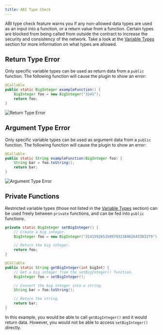 ```yaml
---
title: ABI Type Check
---
```


ABI type check feature warns you if any non-allowed data types are used as an input into a function, or a return value from a function. Certain types are blocked from being called from outside the contract to increase the security and consistency of the network. Take a look at the [Variable Types](/aion-virtual-machine/variable-types) section for more information on what types are allowed.

## Return Type Error

Only specific variable types can be used as return data from a `public` function. The following function will cause the plugin to show an error:

```java
@Callable
public static BigInteger exampleFunction() {
    BigInteger foo = new BigInteger("3141");
    return foo;
}
```

![Return Type Error](images/return-type-error.png)

## Argument Type Error

Only specific variable types can be used as argument data from a `public` function. The following function will cause the plugin to show an error:

```java
@Callable
public static String exampleFunction(BigInteger foo) {
    String bar = foo.toString();
    return bar;
}
```

![Argument Type Error](images/argument-type-error.png)

## Private Functions

Restricted variable types (those not listed in the [Variable Types](/aion-virtual-machine/variable-types) section) can be used freely between `private` functions, and can be fed into `public` functions.

```java
private static BigInteger setBigInteger() {
    // Create a big integer.
    BigInteger foo = new BigInteger("3141592653589793238462643383279");

    // Return the big integer.
    return foo;
}

@Callable
public static String getBigInteger(int bigInt) {
    // Get a big integer from the setBigInteger() function.
    BigInteger foo = setBigInteger();

    // Convert the big integer into a string.
    String bar = foo.toString();

    // Return the string.
    return bar;
}
```

In this example, you would be able to call `getBigInteger()` and it would return data. However, you would not be able to access `setBigInteger()` directly.
